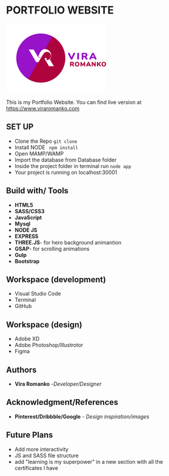 # PORTFOLIO WEBSITE

![Image description](public/images/logo_nav.svg)

This is my Portfolio Website. You can find live version at https://www.viraromanko.com


## SET UP
* Clone the Repo ```git clone```
* Install NODE ``` npm install```
* Open MAMP/WAMP
* Import the database from Database folder
* Inside the project folder in terminal run ```node app```
* Your project is running on localhost:30001



## Build with/ Tools
* **HTML5**
* **SASS/CSS3**
* **JavaScript**
* **Mysql**
* **NODE JS**
* **EXPRESS**
* **THREE.JS**- for hero background animantion
* **GSAP**-  for scrolling animations
* **Gulp**
* **Bootstrap**

## Workspace (development)
* Visual Studio Code
* Terminal
* GitHub


## Workspace (design)
* Adobe XD
* Adobe Photoshop/Illustrotor
* Figma


## Authors
* **Vira Romanko** -*Developer/Designer*


## Acknowledgment/References

* **Pinterest/Dribbble/Google** - *Design inspiration/images* 


## Future Plans
* Add more interactivity
* JS and SASS file structure
* add "learning is my superpower" in a new section with all the certificates I have




